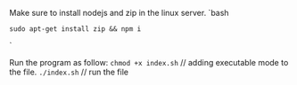 Make sure to install nodejs and zip in the linux server.
`bash

    sudo apt-get install zip && npm i

`

Run the program as follow:
`chmod +x index.sh` // adding executable mode to the file.
`./index.sh` // run the file

